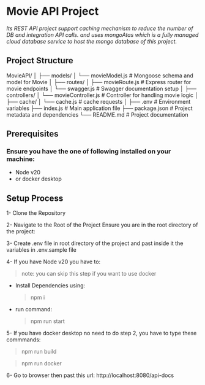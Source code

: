 # Movie API Project

_Its REST API project support caching mechanism to reduce the number of DB and integration API calls. and uses mongoAtas which is a fully managed cloud database service to host the mongo database of this project._

## Project Structure

MovieAPI/
│
├── models/
│ └── movieModel.js # Mongoose schema and model for Movie
│
├── routes/
│ ├── movieRoute.js # Express router for movie endpoints
│ └── swagger.js # Swagger documentation setup
│
├── controllers/
│ └── movieController.js # Controller for handling movie logic
│
├── cache/
│ └── cache.js # cache requests
│
├── .env # Environment variables
├── index.js # Main application file
├── package.json # Project metadata and dependencies
└── README.md # Project documentation

## Prerequisites

### Ensure you have the one of following installed on your machine:

- Node v20
- or docker desktop

## Setup Process

1- Clone the Repository

2- Navigate to the Root of the Project
Ensure you are in the root directory of the project:

3- Create .env file in root directory of the project and past inside it the variables in .env.sample file

4- If you have Node v20 you have to:

> note: you can skip this step if you want to use docker

- Install Dependencies using:
  > npm i
- run command:
  > npm run start

5- If you have docker desktop no need to do step 2, you have to type these commmands:

> npm run build

> npm run docker

6- Go to browser then past this url:
http://localhost:8080/api-docs
